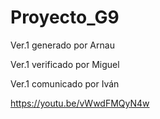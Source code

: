# Proyecto_G9

Ver.1 generado por Arnau

Ver.1 verificado por Miguel

Ver.1 comunicado por Iván

https://youtu.be/vWwdFMQyN4w
